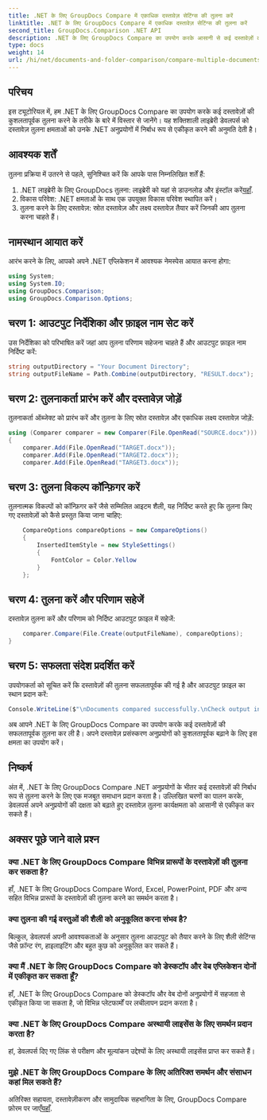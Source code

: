 ```yaml
---
title: .NET के लिए GroupDocs Compare में एकाधिक दस्तावेज़ सेटिंग्स की तुलना करें
linktitle: .NET के लिए GroupDocs Compare में एकाधिक दस्तावेज़ सेटिंग्स की तुलना करें
second_title: GroupDocs.Comparison .NET API
description: .NET के लिए GroupDocs Compare का उपयोग करके आसानी से कई दस्तावेज़ों की तुलना करने का तरीका जानें। निर्बाध दस्तावेज़ प्रसंस्करण के लिए हमारी चरण-दर-चरण मार्गदर्शिका का पालन करें।
type: docs
weight: 14
url: /hi/net/documents-and-folder-comparison/compare-multiple-documents-settings-dotnet/
---
```

## परिचय
इस ट्यूटोरियल में, हम .NET के लिए GroupDocs Compare का उपयोग करके कई दस्तावेज़ों की कुशलतापूर्वक तुलना करने के तरीके के बारे में विस्तार से जानेंगे। यह शक्तिशाली लाइब्रेरी डेवलपर्स को दस्तावेज़ तुलना क्षमताओं को उनके .NET अनुप्रयोगों में निर्बाध रूप से एकीकृत करने की अनुमति देती है।
## आवश्यक शर्तें
तुलना प्रक्रिया में उतरने से पहले, सुनिश्चित करें कि आपके पास निम्नलिखित शर्तें हैं:
1.  .NET लाइब्रेरी के लिए GroupDocs तुलना: लाइब्रेरी को यहां से डाउनलोड और इंस्टॉल करें[यहाँ](https://releases.groupdocs.com/comparison/net/).
2. विकास परिवेश: .NET क्षमताओं के साथ एक उपयुक्त विकास परिवेश स्थापित करें।
3. तुलना करने के लिए दस्तावेज़: स्रोत दस्तावेज़ और लक्ष्य दस्तावेज़ तैयार करें जिनकी आप तुलना करना चाहते हैं।

## नामस्थान आयात करें
आरंभ करने के लिए, आपको अपने .NET एप्लिकेशन में आवश्यक नेमस्पेस आयात करना होगा:
```csharp
using System;
using System.IO;
using GroupDocs.Comparison;
using GroupDocs.Comparison.Options;
```
## चरण 1: आउटपुट निर्देशिका और फ़ाइल नाम सेट करें
उस निर्देशिका को परिभाषित करें जहां आप तुलना परिणाम सहेजना चाहते हैं और आउटपुट फ़ाइल नाम निर्दिष्ट करें:
```csharp
string outputDirectory = "Your Document Directory";
string outputFileName = Path.Combine(outputDirectory, "RESULT.docx");
```
## चरण 2: तुलनाकर्ता प्रारंभ करें और दस्तावेज़ जोड़ें
तुलनाकर्ता ऑब्जेक्ट को प्रारंभ करें और तुलना के लिए स्रोत दस्तावेज़ और एकाधिक लक्ष्य दस्तावेज़ जोड़ें:
```csharp
using (Comparer comparer = new Comparer(File.OpenRead("SOURCE.docx")))
{
    comparer.Add(File.OpenRead("TARGET.docx"));
    comparer.Add(File.OpenRead("TARGET2.docx"));
    comparer.Add(File.OpenRead("TARGET3.docx"));
```
## चरण 3: तुलना विकल्प कॉन्फ़िगर करें
तुलनात्मक विकल्पों को कॉन्फ़िगर करें जैसे सम्मिलित आइटम शैली, यह निर्दिष्ट करते हुए कि तुलना किए गए दस्तावेज़ों को कैसे प्रस्तुत किया जाना चाहिए:
```csharp
    CompareOptions compareOptions = new CompareOptions()
    {
        InsertedItemStyle = new StyleSettings()
        {
            FontColor = Color.Yellow
        }
    };
```
## चरण 4: तुलना करें और परिणाम सहेजें
दस्तावेज़ तुलना करें और परिणाम को निर्दिष्ट आउटपुट फ़ाइल में सहेजें:
```csharp
    comparer.Compare(File.Create(outputFileName), compareOptions);
}
```
## चरण 5: सफलता संदेश प्रदर्शित करें
उपयोगकर्ता को सूचित करें कि दस्तावेज़ों की तुलना सफलतापूर्वक की गई है और आउटपुट फ़ाइल का स्थान प्रदान करें:
```csharp
Console.WriteLine($"\nDocuments compared successfully.\nCheck output in {outputDirectory}.");
```
अब आपने .NET के लिए GroupDocs Compare का उपयोग करके कई दस्तावेज़ों की सफलतापूर्वक तुलना कर ली है। अपने दस्तावेज़ प्रसंस्करण अनुप्रयोगों को कुशलतापूर्वक बढ़ाने के लिए इस क्षमता का उपयोग करें।

## निष्कर्ष
अंत में, .NET के लिए GroupDocs Compare .NET अनुप्रयोगों के भीतर कई दस्तावेज़ों की निर्बाध रूप से तुलना करने के लिए एक मजबूत समाधान प्रदान करता है। उल्लिखित चरणों का पालन करके, डेवलपर्स अपने अनुप्रयोगों की दक्षता को बढ़ाते हुए दस्तावेज़ तुलना कार्यक्षमता को आसानी से एकीकृत कर सकते हैं।
## अक्सर पूछे जाने वाले प्रश्न
### क्या .NET के लिए GroupDocs Compare विभिन्न प्रारूपों के दस्तावेज़ों की तुलना कर सकता है?
हाँ, .NET के लिए GroupDocs Compare Word, Excel, PowerPoint, PDF और अन्य सहित विभिन्न प्रारूपों के दस्तावेज़ों की तुलना करने का समर्थन करता है।
### क्या तुलना की गई वस्तुओं की शैली को अनुकूलित करना संभव है?
बिल्कुल, डेवलपर्स अपनी आवश्यकताओं के अनुसार तुलना आउटपुट को तैयार करने के लिए शैली सेटिंग्स जैसे फ़ॉन्ट रंग, हाइलाइटिंग और बहुत कुछ को अनुकूलित कर सकते हैं।
### क्या मैं .NET के लिए GroupDocs Compare को डेस्कटॉप और वेब एप्लिकेशन दोनों में एकीकृत कर सकता हूँ?
हाँ, .NET के लिए GroupDocs Compare को डेस्कटॉप और वेब दोनों अनुप्रयोगों में सहजता से एकीकृत किया जा सकता है, जो विभिन्न प्लेटफार्मों पर लचीलापन प्रदान करता है।
### क्या .NET के लिए GroupDocs Compare अस्थायी लाइसेंस के लिए समर्थन प्रदान करता है?
हां, डेवलपर्स दिए गए लिंक से परीक्षण और मूल्यांकन उद्देश्यों के लिए अस्थायी लाइसेंस प्राप्त कर सकते हैं।
### मुझे .NET के लिए GroupDocs Compare के लिए अतिरिक्त समर्थन और संसाधन कहां मिल सकते हैं?
 अतिरिक्त सहायता, दस्तावेज़ीकरण और सामुदायिक सहभागिता के लिए, GroupDocs Compare फ़ोरम पर जाएँ[यहाँ](https://forum.groupdocs.com/c/comparison/12).